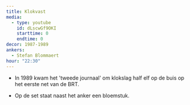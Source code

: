 ```yaml
---
title: Klokvast
media:
  - type: youtube
    id: dLscwGf9OKI
    starttime: 0
    endtime: 0
decor: 1987-1989
ankers:
  - Stefan Blommaert
hour: "22:30"
---
```


* In 1989 kwam het 'tweede journaal' om klokslag half elf op de buis op het eerste net van de BRT.

* Op de set staat naast het anker een bloemstuk.
